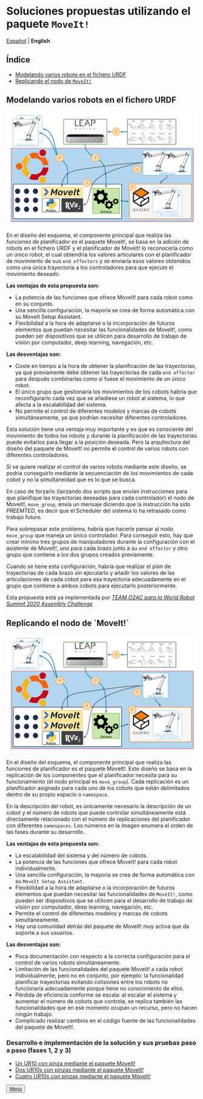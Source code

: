 # Soluciones propuestas utilizando el paquete `MoveIt!`

[Español](https://github.com/Serru/MultiCobot-UR10-Gripper/blob/main/doc/design.md) | **English**

## Índice
- [Modelando varios robots en el fichero URDF](#modelado)
- [Replicando el nodo de `MoveIt!`](#replicacion)

<a name="modelado">
  <h2>
  Modelando varios robots en el fichero URDF
  </h2>
</a>

![image](/doc/imgs_md/Diseno-moveit-general-dos-cobots-leap-motion-urdf.png  "Sistema multirobot mediante el modelado del fichero URDF")

En el diseño del esquema, el componente principal que realiza las funciones de planificador es el paquete MoveIt!, se basa en la adición de robots en el fichero URDF y el planificador de MoveIt! lo reconocerı́a como un único robot, el cual obtendrı́a los valores articulares con el planificador de movimiento de sus `end effectors` y se enviarı́a esos valores obtenidos como una única trayectoria a los controladores para que ejecute el movimiento deseado.

**Las ventajas de esta propuesta son:**

- La potencia de las funciones que ofrece MoveIt! para cada robot como en su conjunto.
- Una sencilla configuración, la mayorı́a se crea de forma automática con su MoveIt Setup Assistant.
- Flexibilidad a la hora de adaptarse o la incorporación de futuros elementos que puedan necesitar las funcionalidades de MoveIt!, como pueden ser dispositivos que se utilicen para desarrollo de trabajo de visión por computador, deep learning, navegación, etc.

**Las desventajas son:**

- Coste en tiempo a la hora de obtener la planificación de las trayectorias, ya que previamente debe obtener las trayectorias de cada `end effector` para después combinarlas como si fuese el movimiento de un único robot.
- El único grupo que gestionarı́a los movimientos de los cobots habrı́a que reconfigurarlo cada vez que se añadiese un robot al sistema, lo que afecta a la escalabilidad del sistema.
- No permite el control de diferentes modelos y marcas de cobots simultáneamente, ya que podrı́an necesitar diferentes controladores. 

Esta solución tiene una ventaja muy importante y es que es consciente del movimiento de todos los robots y durante la planificación de las trayectorias puede evitarlos para llegar a la posición deseada. Pero la arquitectura del diseño del paquete de MoveIt! no permite el control de
varios robots con diferentes controladores. 

Si se quiere realizar el control de varios robots mediante este diseño, se podrı́a conseguirlo mediante la secuenciación de los movimientos de cada cobot y no la simultaneidad que es lo que se busca.

En caso de forzarlo (lanzando dos scripts que envı́an instrucciones para que planifique las trayectorias deseadas para cada controlador) el nodo de MoveIt!, `move_group`, envı́a un mensaje diciendo que la instrucción ha sido *PREEMTED*, es decir que el Scheduler del sistema lo ha retrasado como trabajo futuro.

Para sobrepasar este problema, habrı́a que hacerle pensar al nodo `move_group` que maneja un único controlador. Para conseguir esto, hay que crear mı́nimo tres grupos de manipuladores durante la configuración con el asistente de MoveIt!, uno para cada brazo junto a su `end effector` y otro grupo que contiene a los dos grupos creados previamente. 

Cuando se tiene esta configuración, habrı́a que realizar el plan de trayectorias de cada brazo sin ejecutarlo y añadir los valores de
las articulaciones de cada cobot para esa trayectoria adecuadamente en el grupo que contiene a ambos cobots para ejecutarlo posteriormente.

Esta propuesta está ya implementada por [*TEAM O2AC para la World Robot Summit 2020 Assembly Challenge*](https://github.com/o2ac/o2ac-ur/)


<a name="replicacion">
  <h2>
  Replicando el nodo de `MoveIt!`
  </h2>
</a>

![image](/doc/imgs_md/Diseno-moveit-general-dos-cobots-leap-motion.png  "Sistema multirobot mediante replicación de nodos")

En el diseño del esquema, el componente principal que realiza las funciones de planificador es el paquete MoveIt!. Este diseño se basa
en la replicación de los componentes que el planificador necesita para su funcionamiento (el nodo principal es `move_group`). Cada replicación es un planificador asignado para cada uno de los cobots que están delimitados dentro de su propio espacio o `namespace`.

En la descripción del robot, es únicamente necesario la descripción de un cobot y el número de robots que puede controlar simultáneamente está directamente relacionado con el número de replicaciones del planificador con diferentes `namespaces`. Los números en la imagen enumera el orden de las fases durante su desarrollo.

**Las ventajas de esta propuesta son:**

- La escalabilidad del sistema y del número de cobots.
- La potencia de las funciones que ofrece MoveIt! para cada robot
individualmente.
- Una sencilla configuración, la mayorı́a se crea de forma automática con su `MoveIt Setup Assistant`.
- Flexibilidad a la hora de adaptarse o la incorporación de futuros elementos que puedan necesitar las funcionalidades de `MoveIt!`, como pueden ser dispositivos que se utilicen para el desarrollo de trabajo de visión por computador, deep learning, navegación, etc.
- Permite el control de diferentes modelos y marcas de cobots simultáneamente.
- Hay una comunidad detrás del paquete de MoveIt! muy activa que da soporte a sus usuarios.


**Las desventajas son:**

- Poca documentación con respecto a la correcta configuración para el control de varios robots simultáneamente.
- Limitación de las funcionalidades del paquete MoveIt! a cada robot
individualmente, pero no en conjunto, por ejemplo: la funcionalidad
planificar trayectorias evitando colisiones entre los robots no funcionarı́a adecuadamente porque tiene no conocimiento de ellos.
- Pérdida de eficiencia conforme se escala: al escalar el sistema y aumentar el número de cobots que controla, se replica también las funcionalidades que en ese momento ocupan un recurso, pero no hacen ningún trabajo.
- Complicado realizar cambios en el código fuente de las funcionalidades del paquete de MoveIt!.

### Desarrollo e implementación de la solución y sus pruebas paso a paso (fases 1, 2 y 3)
- [Un UR10 con pinza mediante el paquete MoveIt!](https://github.com/Serru/MultiCobot-UR10-Gripper/blob/main/doc/moveit/ESP/one_arm_moveit.md)
- [Dos UR10s con pinzas mediante el paquete MoveIt!](https://github.com/Serru/MultiCobot-UR10-Gripper/blob/main/doc/moveit/ESP/two_arm_moveit.md)
- [Cuatro UR10s con pinzas mediante el paquete MoveIt!](https://github.com/Serru/MultiCobot-UR10-Gripper/blob/main/doc/moveit/ESP/four_arm_moveit.md)

<div>
<p align="left">
<button name="button">
              <a rel="license" href="https://github.com/Serru/MultiCobot-UR10-Gripper/blob/main/doc/design-eng.md">Menu</a>
</button>
</p>
</div>
